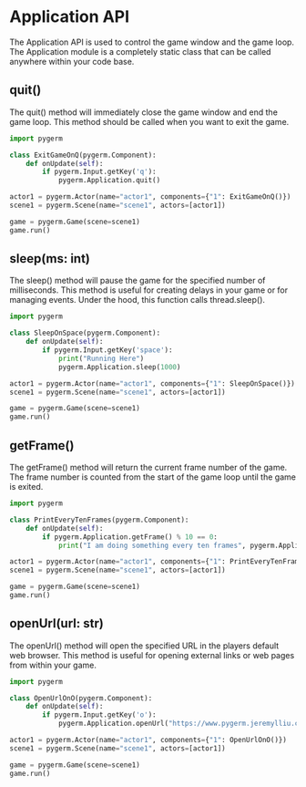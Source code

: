 # Application API
The Application API is used to control the game window and the game loop. The Application module is a completely static class that can be called anywhere within your code base.

## quit()
The quit() method will immediately close the game window and end the game loop. This method should be called when you want to exit the game.

```python
import pygerm

class ExitGameOnQ(pygerm.Component):
    def onUpdate(self):
        if pygerm.Input.getKey('q'):
            pygerm.Application.quit()

actor1 = pygerm.Actor(name="actor1", components={"1": ExitGameOnQ()})
scene1 = pygerm.Scene(name="scene1", actors=[actor1])

game = pygerm.Game(scene=scene1)
game.run()
```

## sleep(ms: int)
The sleep() method will pause the game for the specified number of milliseconds. This method is useful for creating delays in your game or for managing events. Under the hood, this function calls thread.sleep().

```python
import pygerm

class SleepOnSpace(pygerm.Component):
    def onUpdate(self):
        if pygerm.Input.getKey('space'):
            print("Running Here")
            pygerm.Application.sleep(1000)

actor1 = pygerm.Actor(name="actor1", components={"1": SleepOnSpace()})
scene1 = pygerm.Scene(name="scene1", actors=[actor1])

game = pygerm.Game(scene=scene1)
game.run()
```

## getFrame()
The getFrame() method will return the current frame number of the game. The frame number is counted from the start of the game loop until the game is exited.

```python
import pygerm

class PrintEveryTenFrames(pygerm.Component):
    def onUpdate(self):
        if pygerm.Application.getFrame() % 10 == 0:
            print("I am doing something every ten frames", pygerm.Application.getFrame())

actor1 = pygerm.Actor(name="actor1", components={"1": PrintEveryTenFrames()})
scene1 = pygerm.Scene(name="scene1", actors=[actor1])

game = pygerm.Game(scene=scene1)
game.run()
```

## openUrl(url: str)
The openUrl() method will open the specified URL in the players default web browser. This method is useful for opening external links or web pages from within your game.

```python
import pygerm

class OpenUrlOnO(pygerm.Component):
    def onUpdate(self):
        if pygerm.Input.getKey('o'):
            pygerm.Application.openUrl("https://www.pygerm.jeremylliu.com")

actor1 = pygerm.Actor(name="actor1", components={"1": OpenUrlOnO()})
scene1 = pygerm.Scene(name="scene1", actors=[actor1])

game = pygerm.Game(scene=scene1)
game.run()
```

